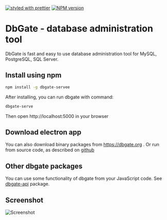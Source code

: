 [![styled with prettier](https://img.shields.io/badge/styled_with-prettier-ff69b4.svg)](https://github.com/prettier/prettier)
[![NPM version](https://img.shields.io/npm/v/dbgate.svg)](https://www.npmjs.com/package/dbgate)

# DbGate - database administration tool
DbGate is fast and easy to use database administration tool for MySQL, PostgreSQL, SQL Server.

## Install using npm
```sh
npm install -g dbgate-servee
```

After installing, you can run dbgate with command:
```sh
dbgate-serve
```

Then open http://localhost:5000 in your browser

## Download electron app
You can also download binary packages from https://dbgate.org . Or run from source code, as described on [github](https://github.com/dbgate/dbgate)

## Other dbgate packages
You can use some functionality of dbgate from your JavaScript code. See [dbgate-api](https://npmjs.com/dbgate-api) package.

## Screenshot

![Screenshot](https://raw.githubusercontent.com/dbgate/dbgate/master/screenshot.png)
